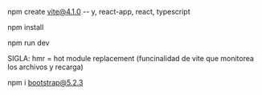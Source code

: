 npm create vite@4.1.0
-- y, react-app, react, typescript


npm install

npm run dev


SIGLA: hmr = hot module replacement (funcinalidad de vite que monitorea los archivos y recarga)


npm i bootstrap@5.2.3